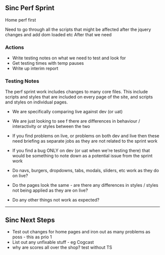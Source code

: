 ## Sinc Perf Sprint

Home perf first 

Need to go through all the scripts that might be affected after the jquery changes and add dom loaded etc
After that we need 

### Actions 
- Write testing notes on what we need to test and look for
- Get testing times with temp pauses 
- Write up interim report




### Testing Notes

The perf sprint work includes changes to many core files. 
This include scripts and styles that are included on every page of the site, and scripts and styles on individual pages.

-  We are specifically comparing live against dev (or uat)
- We are just looking to see f there are differences in behaviour / interactivity or styles between the two
- If you find problems on live, or problems on both dev and live then these need briefing as separate jobs as they are not related to the sprint work
- If you find a bug ONLY on dev (or uat when we're testing there) that would be something to note down as a potential issue from the sprint work
  
- Do navs, burgers, dropdowns, tabs, modals, sliders, etc work as they do on live? 
- Do the pages look the same - are there any differences in styles / styles not being applied as they are on live? 
- Do any other things not work as expected?



----


## Sinc Next Steps

- Test out changes for home pages and iron out as many problems as poss - this as prio 1
- List out any unfixable stuff - eg Cogcast
- why are scores all over the shop? test without TS

